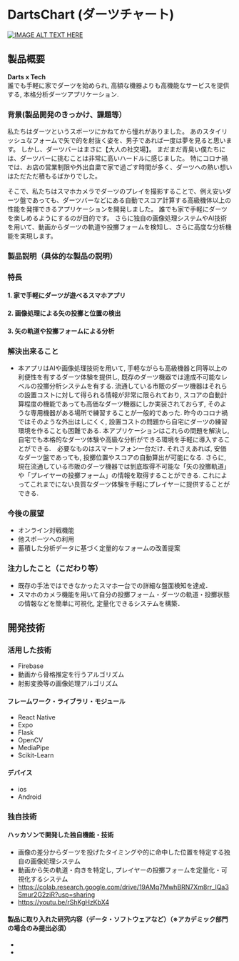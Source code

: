 # DartsChart (ダーツチャート)

[![IMAGE ALT TEXT HERE](https://jphacks.com/wp-content/uploads/2021/07/JPHACKS2021_ogp.jpg)](https://youtu.be/rShKgHzKbX4)

## 製品概要
**Darts x Tech**<br/>
誰でも手軽に家でダーツを始められ, 高額な機器よりも高機能なサービスを提供する, 本格分析ダーツアプリケーション.

### 背景(製品開発のきっかけ、課題等）
私たちはダーツというスポーツにかねてから憧れがありました。
あのスタイリッシュなフォームで矢で的を射抜く姿を、男子であれば一度は夢を見ると思います。
しかし、ダーツバーはまさに【大人の社交場】。
まだまだ青臭い僕たちには、ダーツバーに挑むことは非常に高いハードルに感じました。
特にコロナ禍では、お店の営業制限や外出自粛で家で過ごす時間が多く、ダーツへの熱い想いはただただ積もるばかりでした。

そこで、私たちはスマホカメラでダーツのプレイを撮影することで、例え安いダーツ盤であっても、ダーツバーなどにある自動でスコア計算する高級機体以上の性能を発揮できるアプリケーションを開発しました。
誰でも家で手軽にダーツを楽しめるようにするのが目的です。
さらに独自の画像処理システムやAI技術を用いて、動画からダーツの軌道や投擲フォームを検知し、さらに高度な分析機能を実現します。

### 製品説明（具体的な製品の説明）
### 特長
#### 1. 家で手軽にダーツが遊べるスマホアプリ
#### 2. 画像処理による矢の投擲と位置の検出
#### 3. 矢の軌道や投擲フォームによる分析

### 解決出来ること
* 本アプリはAIや画像処理技術を用いて, 手軽ながらも高級機器と同等以上の利便性を有するダーツ体験を提供し, 既存のダーツ機器では達成不可能なレベルの投擲分析システムを有する. 流通している市販のダーツ機器はそれらの設置コストに対して得られる情報が非常に限られており, スコアの自動計算程度の機能であっても高価なダーツ機器にしか実装されておらず, そのような専用機器がある場所で練習することが一般的であった. 昨今のコロナ禍ではそのような外出はしにくく, 設置コストの問題から自宅にダーツの練習環境を作ることも困難である. 本アプリケーションはこれらの問題を解決し, 自宅でも本格的なダーツ体験や高級な分析ができる環境を手軽に導入することができる.　必要なものはスマートフォン一台だけ. それさえあれば, 安価なダーツ盤であっても, 投擲位置やスコアの自動算出が可能になる. さらに, 現在流通している市販のダーツ機器では到底取得不可能な「矢の投擲軌道」や「プレイヤーの投擲フォーム」の情報を取得することができる. これによってこれまでにない良質なダーツ体験を手軽にプレイヤーに提供することができる.

### 今後の展望
* オンライン対戦機能
* 他スポーツへの利用
* 蓄積した分析データに基づく定量的なフォームの改善提案

### 注力したこと（こだわり等）
* 既存の手法ではできなかったスマホ一台での詳細な盤面検知を達成．
* スマホのカメラ機能を用いて自分の投擲フォーム・ダーツの軌道・投擲状態の情報などを簡単に可視化, 定量化できるシステムを構築．

## 開発技術
### 活用した技術
* Firebase
* 動画から骨格推定を行うアルゴリズム
* 射影変換等の画像処理アルゴリズム

#### フレームワーク・ライブラリ・モジュール
* React Native
* Expo
* Flask
* OpenCV
* MediaPipe
* Scikit-Learn

#### デバイス
* ios
* Android

### 独自技術
#### ハッカソンで開発した独自機能・技術
* 画像の差分からダーツを投げたタイミングや的に命中した位置を特定する独自の画像処理システム
* 動画から矢の軌道・向きを特定し, プレイヤーの投擲フォームを定量化・可視化するシステム
* https://colab.research.google.com/drive/19AMq7MwhBRN7Xm8rr_IQa3Smur2G2ziR?usp=sharing
* https://youtu.be/rShKgHzKbX4
#### 製品に取り入れた研究内容（データ・ソフトウェアなど）（※アカデミック部門の場合のみ提出必須）
* 
* 
